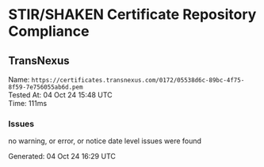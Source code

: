 # STIR/SHAKEN Certificate Repository Compliance

## TransNexus

Name: `https://certificates.transnexus.com/0172/05538d6c-89bc-4f75-8f59-7e756055ab6d.pem`\
Tested At: 04 Oct 24 15:48 UTC\
Time: 111ms

### Issues

no warning, or error, or notice date level issues were found

Generated: 04 Oct 24 16:29 UTC